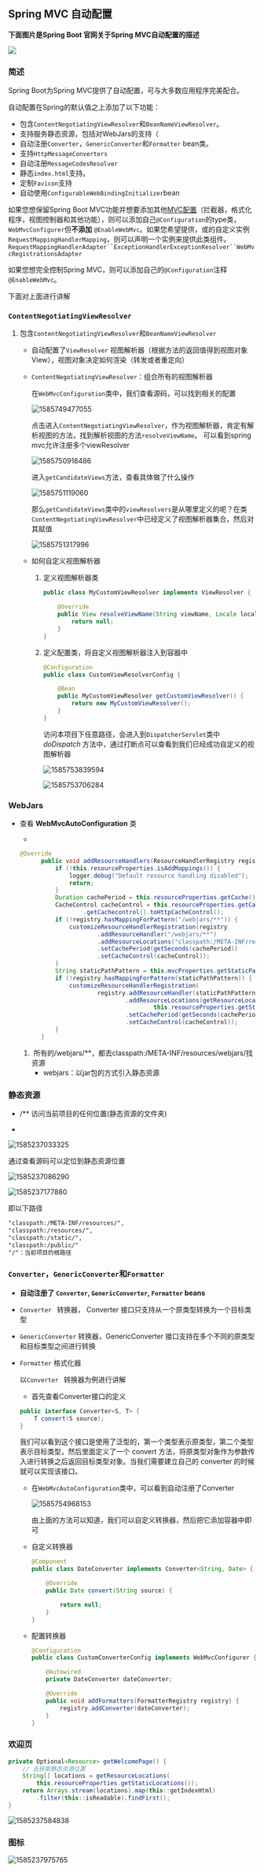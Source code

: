 ## Spring MVC 自动配置

**下面图片是Spring Boot 官网关于Spring MVC自动配置的描述**

![](https://github.com/kong0827/SpringBoot-Demo/blob/master/WebMvc/src/main/resources/images/1585748859329.png)

### 简述

Spring Boot为Spring MVC提供了自动配置，可与大多数应用程序完美配合。

自动配置在Spring的默认值之上添加了以下功能：

- 包含`ContentNegotiatingViewResolver`和`BeanNameViewResolver`。
- 支持服务静态资源，包括对WebJars的支持（
- 自动注册`Converter`，`GenericConverter`和`Formatter`  bean类。
- 支持`HttpMessageConverters`
- 自动注册`MessageCodesResolver`
- 静态`index.html`支持。
- 定制`Favicon`支持
- 自动使用`ConfigurableWebBindingInitializer`bean

如果您想保留Spring Boot MVC功能并想要添加其他[MVC配置](https://docs.spring.io/spring/docs/5.1.14.RELEASE/spring-framework-reference/web.html#mvc)（拦截器，格式化程序，视图控制器和其他功能），则可以添加自己`@Configuration`的type类，`WebMvcConfigurer`但**不添加** `@EnableWebMvc`。如果您希望提供，或的自定义实例`RequestMappingHandlerMapping`，则可以声明一个实例来提供此类组件。`RequestMappingHandlerAdapter``ExceptionHandlerExceptionResolver``WebMvcRegistrationsAdapter`

如果您想完全控制Spring MVC，则可以添加自己的`@Configuration`注释`@EnableWebMvc`。



下面对上面进行讲解

### `ContentNegotiatingViewResolver`

1. 包含`ContentNegotiatingViewResolver`和`BeanNameViewResolver`

   - 自动配置了`ViewResolver` 视图解析器（根据方法的返回值得到视图对象View），视图对象决定如何渲染（转发或者重定向）

   - `ContentNegotiatingViewResolver`：组合所有的视图解析器

     在`WebMvcConfiguration`类中，我们查看源码，可以找到相关的配置

     ![1585749477055](https://github.com/kong0827/SpringBoot-Demo/blob/master/WebMvc/src/main/resources/images/1585749477055.png)

     点击进入`ContentNegotiatingViewResolver`，作为视图解析器，肯定有解析视图的方法，找到解析视图的方法`resolveViewName`。 可以看到spring mvc允许注册多个viewResolver 

     ![1585750918486](https://github.com/kong0827/SpringBoot-Demo/blob/master/WebMvc/src/main/resources/images/1585750918486.png)

     进入`getCandidateViews`方法，查看具体做了什么操作

     ![1585751119060](https://github.com/kong0827/SpringBoot-Demo/blob/master/WebMvc/src/main/resources/images/1585751119060.png)

     那么`getCandidateViews`类中的`viewResolvers`是从哪里定义的呢？在类`ContentNegotiatingViewResolver`中已经定义了视图解析器集合，然后对其赋值

     ![1585751317996](https://github.com/kong0827/SpringBoot-Demo/blob/master/WebMvc/src/main/resources/images/1585751317996.png)

     

   - 如何自定义视图解析器

     1. 定义视图解析器类

        ```java
        public class MyCustomViewResolver implements ViewResolver {
        
            @Override
            public View resolveViewName(String viewName, Locale locale) throws Exception {
                return null;
            }
        }
        ```

     2. 定义配置类，将自定义视图解析器注入到容器中

        ```java
        @Configuration
        public class CustomViewResolverConfig {
        
            @Bean
            public MyCustomViewResolver getCustomViewResolver() {
                return new MyCustomViewResolver();
            }
        }
        
        ```

        访问本项目下任意路径，会进入到`DispatcherServlet`类中 *doDispatch* 方法中，通过打断点可以查看到我们已经成功自定义的视图解析器

        ![1585753839594](https://github.com/kong0827/SpringBoot-Demo/blob/master/WebMvc/src/main/resources/images/1585753839594.png)

         ![1585753706284](https://github.com/kong0827/SpringBoot-Demo/blob/master/WebMvc/src/main/resources/images/1585753706284.png) 

     

### WebJars

- 查看 **WebMvcAutoConfiguration** 类

  - 

  ```java
  @Override
  		public void addResourceHandlers(ResourceHandlerRegistry registry) {
  			if (!this.resourceProperties.isAddMappings()) {
  				logger.debug("Default resource handling disabled");
  				return;
  			}
  			Duration cachePeriod = this.resourceProperties.getCache().getPeriod();
  			CacheControl cacheControl = this.resourceProperties.getCache()
  					.getCachecontrol().toHttpCacheControl();
  			if (!registry.hasMappingForPattern("/webjars/**")) {
  				customizeResourceHandlerRegistration(registry
  						.addResourceHandler("/webjars/**")
  						.addResourceLocations("classpath:/META-INF/resources/webjars/")
  						.setCachePeriod(getSeconds(cachePeriod))
  						.setCacheControl(cacheControl));
  			}
  			String staticPathPattern = this.mvcProperties.getStaticPathPattern();
  			if (!registry.hasMappingForPattern(staticPathPattern)) {
  				customizeResourceHandlerRegistration(
  						registry.addResourceHandler(staticPathPattern)
  								.addResourceLocations(getResourceLocations(
  										this.resourceProperties.getStaticLocations()))
  								.setCachePeriod(getSeconds(cachePeriod))
  								.setCacheControl(cacheControl));
  			}
  		}
  ```

  1. ​	所有的/webjars/**，都去classpath:/META-INF/resources/webjars/找资源
     - webjars：以jar包的方式引入静态资源



### 静态资源

-  /**  访问当前项目的任何位置(静态资源的文件夹)

  - 

  ![1585237033325](https://github.com/kong0827/SpringBoot-Demo/blob/master/WebMvc/src/main/resources/images/1585237033325.png)

  通过查看源码可以定位到静态资源位置

  ![1585237086290](https://github.com/kong0827/SpringBoot-Demo/blob/master/WebMvc/src/main/resources/images/1585237086290.png)

  ![1585237177880](https://github.com/kong0827/SpringBoot-Demo/blob/master/WebMvc/src/main/resources/images/1585237177880.png)

  即以下路径

  ```xml
  "classpath:/META-INF/resources/", 
  "classpath:/resources/",
  "classpath:/static/", 
  "classpath:/public/" 
  "/"：当前项目的根路径
  ```



### `Converter`，`GenericConverter`和`Formatter`

- **自动注册了  `Converter`, `GenericConverter`, `Formatter` beans**

- `Converter `  转换器，  Converter 接口只支持从一个原类型转换为一个目标类型 

- `GenericConverter`   转换器，GenericConverter 接口支持在多个不同的原类型和目标类型之间进行转换 

- `Formatter`   格式化器

  以`Converter `  转换器为例进行讲解

  - 首先查看Converter接口的定义

  ```java
  public interface Converter<S, T> {   
      T convert(S source);
  }
  ```

   我们可以看到这个接口是使用了泛型的，第一个类型表示原类型，第二个类型表示目标类型，然后里面定义了一个 convert 方法，将原类型对象作为参数传入进行转换之后返回目标类型对象。当我们需要建立自己的 converter 的时候就可以实现该接口。

  - 在`WebMvcAutoConfiguration`类中，可以看到自动注册了Converter

    ![1585754968153](https://github.com/kong0827/SpringBoot-Demo/blob/master/WebMvc/src/main/resources/images/1585754968153.png)

    由上面的方法可以知道，我们可以自定义转换器，然后把它添加容器中即可

  - 自定义转换器

    ```java
    @Component
    public class DateConverter implements Converter<String, Date> {
    
        @Override
        public Date convert(String source) {
    
            return null;
        }
    }
    ```

  - 配置转换器

    ```java
    @Configuration
    public class CustomConverterConfig implements WebMvcConfigurer {
    
        @Autowired
        private DateConverter dateConverter;
    
        @Override
        public void addFormatters(FormatterRegistry registry) {
            registry.addConverter(dateConverter);
        }
    }
    ```





### 欢迎页

```java
private Optional<Resource> getWelcomePage() {
    // 去获取静态资源位置
    String[] locations = getResourceLocations(
        this.resourceProperties.getStaticLocations());
    return Arrays.stream(locations).map(this::getIndexHtml)
        .filter(this::isReadable).findFirst();
}
```

![1585237584838](.\src\main\resources\images\1585237584838.png)



### 图标

![1585237975765](https://github.com/kong0827/SpringBoot-Demo/blob/master/WebMvc/src/main/resources/images/1585237975765.png)



